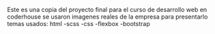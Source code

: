 Este es una copia del proyecto final para el curso de desarrollo web en coderhouse 
se usaron imagenes reales de la empresa para presentarlo
temas usados:
html
-scss
-css
-flexbox
-bootstrap
